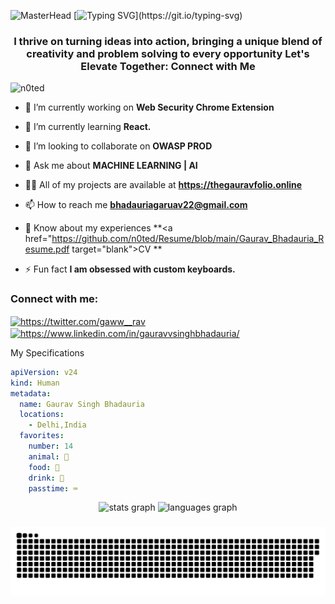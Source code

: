 ![MasterHead](https://user-images.githubusercontent.com/10498744/210012254-234538ff-d198-48aa-8964-37e6fd45d227.gif)
[![Typing SVG](https://readme-typing-svg.demolab.com?font=Tilt+Warp&size=30&pause=1000&color=9018F7&vCenter=true&width=500&lines=Heyy+%F0%9F%91%8B%2C+Gaurav+this+side!!)](https://git.io/typing-svg)
<h3 align="center">I thrive on turning ideas into action, bringing a unique blend of creativity and problem solving to every opportunity
Let's Elevate Together: Connect with Me</h3>


<p align="left"> <img src="https://komarev.com/ghpvc/?username=n0ted&label=Profile%20views&color=0e75b6&style=flat" alt="n0ted" /> </p>


- 🔭 I’m currently working on **Web Security Chrome Extension**

- 🌱 I’m currently learning **React.**

- 👯 I’m looking to collaborate on **OWASP PROD**

- 💬 Ask me about **MACHINE LEARNING | AI**

- 👨‍💻 All of my projects are available at **https://thegauravfolio.online**

- 📫 How to reach me **bhadauriagaruav22@gmail.com**

- 📄 Know about my experiences **<a href="https://github.com/n0ted/Resume/blob/main/Gaurav_Bhadauria_Resume.pdf target="blank">CV</a> **

- ⚡ Fun fact **I am obsessed with custom keyboards.**

<h3 align="left">Connect with me:</h3>
<p align="left">
<a href="https://twitter.com/https://twitter.com/gaww__rav" target="blank"><img align="center" src="https://raw.githubusercontent.com/rahuldkjain/github-profile-readme-generator/master/src/images/icons/Social/twitter.svg" alt="https://twitter.com/gaww__rav" height="30" width="40" /></a>
<a href="https://www.linkedin.com/in/gauravvsinghbhadauria/" target="blank"><img align="center" src="https://raw.githubusercontent.com/rahuldkjain/github-profile-readme-generator/master/src/images/icons/Social/linked-in-alt.svg" alt="https://www.linkedin.com/in/gauravvsinghbhadauria/" height="30" width="40" /></a>
</p>
My Specifications

```yaml
apiVersion: v24
kind: Human
metadata:
  name: Gaurav Singh Bhadauria
  locations:
    - Delhi,India
  favorites:
    number: 14
    animal: 🐶
    food: 🍕
    drink: 🍹
    passtime: ⌨️
```

<div align="center">
  <img src="https://github-readme-stats.vercel.app/api?username=n0ted&hide_title=false&hide_rank=false&show_icons=true&include_all_commits=true&count_private=true&disable_animations=false&theme=dracula&locale=en&hide_border=false&order=1" height="150" alt="stats graph"  />
  <img src="https://github-readme-stats.vercel.app/api/top-langs?username=n0ted&locale=en&hide_title=false&layout=compact&card_width=320&langs_count=5&theme=dracula&hide_border=false&order=2" height="150" alt="languages graph"  />
</div>

###
<img src="https://github.com/n0ted/Actions_Test/blob/output/snake.svg" alt="Snake animation" />

###


